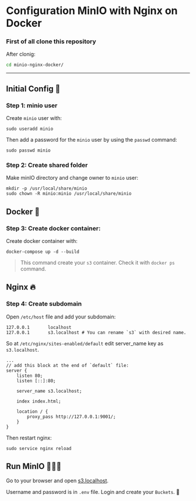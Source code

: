 # Configuration MinIO with Nginx on Docker 

### First of all clone this repository

After clonig:

```bash
cd minio-nginx-docker/
```

--------------

## Initial Config 🦜
### Step 1:  minio user
Create `minio` user with:
    
    sudo useradd minio
    

Then add a password for the `minio` user by using the `passwd` command:
    
    sudo passwd minio
    
### Step 2: Create shared folder
Make minIO directory and change owner to `minio` user:
    
    mkdir -p /usr/local/share/minio
    sudo chown -R minio:minio /usr/local/share/minio
    

## Docker 🐳
### Step 3: Create docker container:
Create docker container with:
    
    docker-compose up -d --build
    
    
> This command create your `s3` container. Check it with `docker ps` command.


## Nginx 🔥
### Step 4: Create subdomain
Open `/etc/host` file and add your subdomain:

    127.0.0.1       localhost 
    127.0.0.1       s3.localhost # You can rename `s3` with desired name.

So at `/etc/nginx/sites-enabled/default` edit server_name key as `s3.localhost`.

    ...
    // add this block at the end of `default` file:
    server {
        listen 80;
        listen [::]:80;

        server_name s3.localhost;

        index index.html;

        location / {
            proxy_pass http://127.0.0.1:9001/;
        }
    }

Then restart nginx:
    
    sudo service nginx reload
    

 ## Run MinIO 🏃🏽‍♂️
 Go to your browser and open [s3.localhost](http://s3.localhost).

 Username and password is in `.env` file. Login and create your `Buckets`. 🌟

